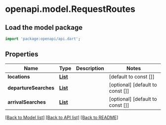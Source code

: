 # openapi.model.RequestRoutes

## Load the model package
```dart
import 'package:openapi/api.dart';
```

## Properties
Name | Type | Description | Notes
------------ | ------------- | ------------- | -------------
**locations** | [**List<RequestLocation>**](RequestLocation.md) |  | [default to const []]
**departureSearches** | [**List<RequestRoutesDepartureSearch>**](RequestRoutesDepartureSearch.md) |  | [optional] [default to const []]
**arrivalSearches** | [**List<RequestRoutesArrivalSearch>**](RequestRoutesArrivalSearch.md) |  | [optional] [default to const []]

[[Back to Model list]](../README.md#documentation-for-models) [[Back to API list]](../README.md#documentation-for-api-endpoints) [[Back to README]](../README.md)



